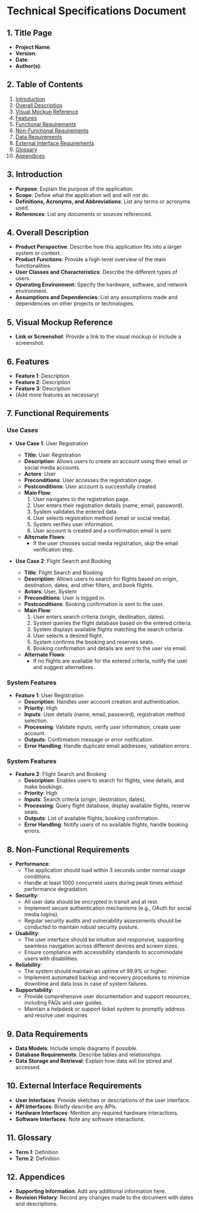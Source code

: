 # Technical Specifications Document

## 1. Title Page
- **Project Name**: 
- **Version**: 
- **Date**: 
- **Author(s)**: 

## 2. Table of Contents
1. [Introduction](#3-introduction)
2. [Overall Description](#4-overall-description)
3. [Visual Mockup Reference](#5-visual-mockup-reference)
4. [Features](#6-features)
5. [Functional Requirements](#7-functional-requirements)
6. [Non-Functional Requirements](#8-non-functional-requirements)
7. [Data Requirements](#9-data-requirements)
8. [External Interface Requirements](#10-external-interface-requirements)
9. [Glossary](#11-glossary)
10. [Appendices](#12-appendices)

## 3. Introduction
- **Purpose**: Explain the purpose of the application.
- **Scope**: Define what the application will and will not do.
- **Definitions, Acronyms, and Abbreviations**: List any terms or acronyms used.
- **References**: List any documents or sources referenced.

## 4. Overall Description
- **Product Perspective**: Describe how this application fits into a larger system or context.
- **Product Functions**: Provide a high-level overview of the main functionalities.
- **User Classes and Characteristics**: Describe the different types of users.
- **Operating Environment**: Specify the hardware, software, and network environment.
- **Assumptions and Dependencies**: List any assumptions made and dependencies on other projects or technologies.

## 5. Visual Mockup Reference
- **Link or Screenshot**: Provide a link to the visual mockup or include a screenshot.

## 6. Features
- **Feature 1**: Description
- **Feature 2**: Description
- **Feature 3**: Description
- (Add more features as necessary)

## 7. Functional Requirements
### Use Cases
- **Use Case 1**: User Registration
  - **Title**: User Registration
  - **Description**: Allows users to create an account using their email or social media accounts.
  - **Actors**: User
  - **Preconditions**: User accesses the registration page.
  - **Postconditions**: User account is successfully created.
  - **Main Flow**: 
    1. User navigates to the registration page.
    2. User enters their registration details (name, email, password).
    3. System validates the entered data.
    4. User selects registration method (email or social media).
    5. System verifies user information.
    6. User account is created and a confirmation email is sent.
  - **Alternate Flows**: 
    - If the user chooses social media registration, skip the email verification step.

- **Use Case 2**: Flight Search and Booking
  - **Title**: Flight Search and Booking
  - **Description**: Allows users to search for flights based on origin, destination, dates, and other filters, and book flights.
  - **Actors**: User, System
  - **Preconditions**: User is logged in.
  - **Postconditions**: Booking confirmation is sent to the user.
  - **Main Flow**: 
    1. User enters search criteria (origin, destination, dates).
    2. System queries the flight database based on the entered criteria.
    3. System displays available flights matching the search criteria.
    4. User selects a desired flight.
    5. System confirms the booking and reserves seats.
    6. Booking confirmation and details are sent to the user via email.
  - **Alternate Flows**: 
    - If no flights are available for the entered criteria, notify the user and suggest alternatives.

### System Features
- **Feature 1**: User Registration
  - **Description**: Handles user account creation and authentication.
  - **Priority**: High
  - **Inputs**: User details (name, email, password), registration method selection.
  - **Processing**: Validate inputs, verify user information, create user account.
  - **Outputs**: Confirmation message or error notification.
  - **Error Handling**: Handle duplicate email addresses, validation errors.

### System Features
- **Feature 2**: Flight Search and Booking
  - **Description**: Enables users to search for flights, view details, and make bookings.
  - **Priority**: High
  - **Inputs**: Search criteria (origin, destination, dates).
  - **Processing**: Query flight database, display available flights, reserve seats.
  - **Outputs**: List of available flights, booking confirmation.
  - **Error Handling**: Notify users of no available flights, handle booking errors.

## 8. Non-Functional Requirements
- **Performance**:
  - The application should load within 3 seconds under normal usage conditions.
  - Handle at least 1000 concurrent users during peak times without performance degradation.
- **Security**:
  - All user data should be encrypted in transit and at rest.
  - Implement secure authentication mechanisms (e.g., OAuth for social media logins).
  - Regular security audits and vulnerability assessments should be conducted to maintain robust security posture.
- **Usability**:
  - The user interface should be intuitive and responsive, supporting seamless navigation across different devices and screen sizes.
  - Ensure compliance with accessibility standards to accommodate users with disabilities.
- **Reliability**:
  - The system should maintain an uptime of 99.9% or higher.
  - Implement automated backup and recovery procedures to minimize downtime and data loss in case of system failures.
- **Supportability**:
  - Provide comprehensive user documentation and support resources, including FAQs and user guides.
  - Maintain a helpdesk or support ticket system to promptly address and resolve user inquiries 

## 9. Data Requirements
- **Data Models**: Include simple diagrams if possible.
- **Database Requirements**: Describe tables and relationships.
- **Data Storage and Retrieval**: Explain how data will be stored and accessed.

## 10. External Interface Requirements
- **User Interfaces**: Provide sketches or descriptions of the user interface.
- **API Interfaces**: Briefly describe any APIs.
- **Hardware Interfaces**: Mention any required hardware interactions.
- **Software Interfaces**: Note any software interactions.

## 11. Glossary
- **Term 1**: Definition
- **Term 2**: Definition

## 12. Appendices
- **Supporting Information**: Add any additional information here.
- **Revision History**: Record any changes made to the document with dates and descriptions.
